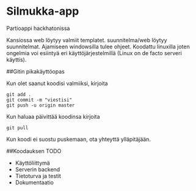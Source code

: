 # Silmukka-app
Partioappi hackhatonissa

Kansiossa web löytyy valmiit templatet. suunnitelma/web löytyy suunnitelmat. Ajamiseen windowsilla tulee ohjeet. Koodattu linuxilla joten ongelmia
voi esiintyä eri käyttöjärjestelmillä (Linux on de facto serveri käyttis).

##Gitin pikakäyttöopas

Kun olet saanut koodisi valmiiksi, kirjoita 
```
git add .
git commit -m "viestisi"
git push -u origin master
```
Kun haluaa päivittää koodinsa kirjoita
```
git pull
```
Kun koodi ei suostu puskemaan, ota yhteyttä ylläpitäjään.

##Koodauksen TODO
* Käyttöliittymä
* Serverin backend
* Tietoturva ja testit
* Dokumentaatio
